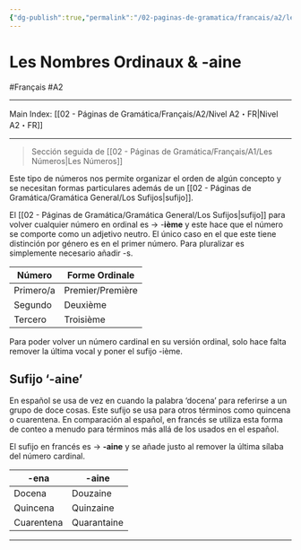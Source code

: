 ```yaml
---
{"dg-publish":true,"permalink":"/02-paginas-de-gramatica/francais/a2/les-nombres-ordinaux-and-aine/"}
---
```


# Les Nombres Ordinaux & -aine
#Français #A2
___
Main Index: [[02 - Páginas de Gramática/Français/A2/Nivel A2・FR\|Nivel A2・FR]]
___
> Sección seguida de [[02 - Páginas de Gramática/Français/A1/Les Números\|Les Números]]

Este tipo de números nos permite organizar el orden de algún concepto y se necesitan formas particulares además de un [[02 - Páginas de Gramática/Gramática General/Los Sufijos\|sufijo]].

El [[02 - Páginas de Gramática/Gramática General/Los Sufijos\|sufijo]] para volver cualquier número en ordinal es → -**ième** y este hace que el número se comporte como un adjetivo neutro. El único caso en el que este tiene distinción por género es en el primer número. Para pluralizar es simplemente necesario añadir -s.

| Número    | Forme Ordinale   |
| --------- | ---------------- |
| Primero/a | Premier/Première |
| Segundo   | Deuxième         |
| Tercero   | Troisième        |
Para poder volver un número cardinal en su versión ordinal, solo hace falta remover la última vocal y poner el sufijo -ième.

## Sufijo ‘-aine’
En español se usa de vez en cuando la palabra ‘docena’ para referirse a un grupo de doce cosas. Este sufijo se usa para otros términos como quincena o cuarentena. En comparación al español, en francés se utiliza esta forma de conteo a menudo para términos más allá de los usados en el español.

El sufijo en francés es → **-aine** y se añade justo al remover la última sílaba del número cardinal.

| -ena       | -aine       |
| ---------- | ----------- |
| Docena     | Douzaine    |
| Quincena   | Quinzaine   |
| Cuarentena | Quarantaine |

___